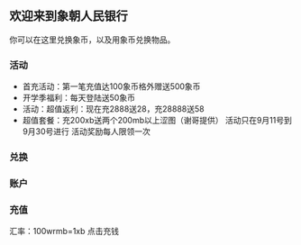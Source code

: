 ## 欢迎来到象朝人民银行

你可以在这里兑换象币，以及用象币兑换物品。


### 活动
* 首充活动：第一笔充值达100象币格外赠送500象币
* 开学季福利：每天登陆送50象币
* 活动：超值返利：现在充2888送28，充28888送58
* 超值套餐：充200xb送两个200mb以上涩图（谢哥提供）
活动只在9月11号到9月30号进行
活动奖励每人限领一次


### 兑换




### 账户




### 充值

汇率：100wrmb=1xb
点击充钱







